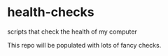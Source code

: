 # health-checks
scripts that check the health of my computer

This repo will be populated with lots of fancy checks.
